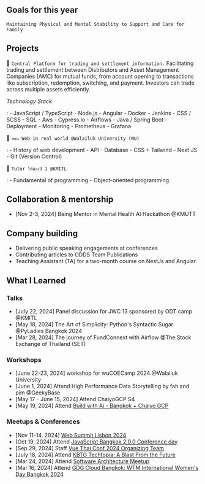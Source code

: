 ## Goals for this year

`Maintaining Physical and Mental Stability to Support and Care for Family`


## Projects

📂 `Central Platform for trading and settlement information.`
Facilitating trading and settlement between Distributors and Asset Management Companies (AMC) for mutual funds, from account opening to transactions like subscription, redemption, switching, and payment. Investors can trade across multiple assets efficiently.

_Technology Stack_

:   - JavaScript / TypeScript
    - Node.js
    - Angular
    - Docker
    - Jenkins
    - CSS / SCSS
    - SQL
    - Aws
    - Cypress.io
    - Airflows
    - Java / Spring Boot
    - Deployment
    - Monitoring
    - Prometheus
    - Grafana

📂 `สอน Web in real world @Walailuk University (WU)`

:   - History of web development
    - API
    - Database
    - CSS + Tailwind
    - Next JS
    - Git (Version Control)


📂 `Tutor ให้น้องปี 1 @KMITL`

:   - Fundamental of programming
    - Object-oriented programming



## Collaboration & mentorship
* [Nov 2-3, 2024] Being Mentor in Mental Health AI Hackathon @KMUTT


## Company building
* Delivering public speaking engagements at conferences
* Contributing articles to ODDS Team Publications
* Teaching Assistant (TA) for a two-month course on NestJs and Angular.

## What I Learned
### Talks
* [July 22, 2024] Panel discussion for  JWC 13 sponsored by ODT camp @KMITL
* [May 18, 2024] The Art of Simplicity: Python's Syntactic Sugar @PyLadies Bangkok 2024
* [Mar 28, 2024] The journey of FundConnext with Airflow @The Stock Exchange of Thailand (SET)

### Workshops
* [June 22-23, 2024] workshop for wuCOECamp 2024 @Walailuk University
* [June 1, 2024] Attend High Performance Data Storytelling by fah and pim @GeekyBase
* [May 17 - June 15, 2024] Attend ChaiyoGCP S4
* [May 19, 2024] Attend [Build with Ai - Bangkok + Chaiyo GCP](https://gdg.community.dev/events/details/google-gdg-bangkok-presents-build-with-ai-bangkok-chaiyo-gcp/)

### Meetups & Conferences
* [Nov 11-14, 2024] [Web Summit Lisbon 2024](https://websummit.com/)
* [Oct 19, 2024] Attend [JavaScript Bangkok 2.0.0 Conference day](https://www.eventpop.me/e/38704/javascript-bangkok-2-0-0)
* [Sep 29, 2024] Staff [Vue Thai Conf 2024 Organizing Team](https://www.facebook.com/events/406347685802389/)
* [July 18, 2024] Attend [KBTG Techtopia: A Blast From the Future](https://www.zipeventapp.com/e/KBTG-Techtopia-2024)
* [Mar 24, 2024] Attend [Software Architecture Meetup](https://www.eventpop.me/e/18376)
* [Mar 16, 2024] Attend [GDG Cloud Bangkok: WTM International Women's Day Bangkok 2024
](https://www.facebook.com/events/1135509544139552/)
